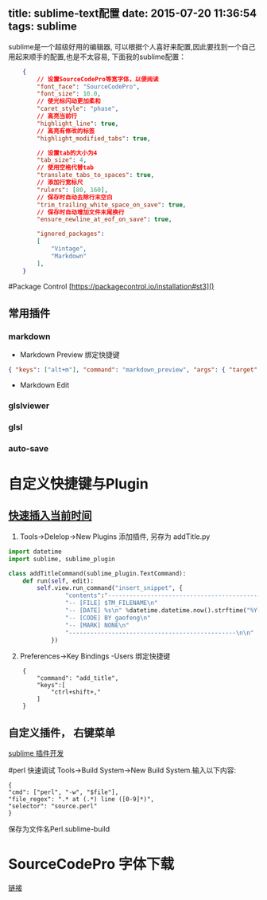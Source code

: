 title: sublime-text配置
date: 2015-07-20 11:36:54
tags: sublime
---

sublime是一个超级好用的编辑器, 可以根据个人喜好来配置,因此要找到一个自己用起来顺手的配置,也是不太容易, 下面我的sublime配置：
<!--more-->


```json
    {
        // 设置SourceCodePro等宽字体，以便阅读
        "font_face": "SourceCodePro",
        "font_size": 10.0,
        // 使光标闪动更加柔和
        "caret_style": "phase",
        // 高亮当前行
        "highlight_line": true,
        // 高亮有修改的标签
        "highlight_modified_tabs": true,

        // 设置tab的大小为4
        "tab_size": 4,
        // 使用空格代替tab
        "translate_tabs_to_spaces": true,
        // 添加行宽标尺
        "rulers": [80, 160],
        // 保存时自动去除行末空白
        "trim_trailing_white_space_on_save": true,
        // 保存时自动增加文件末尾换行
        "ensure_newline_at_eof_on_save": true,

        "ignored_packages":
        [
            "Vintage",
            "Markdown"
        ],
    }
```


#Package Control
[https://packagecontrol.io/installation#st3]()
## 常用插件
### markdown 
+ Markdown Preview
绑定快捷键
```json
{ "keys": ["alt+m"], "command": "markdown_preview", "args": { "target": "browser"} }
```
+ Markdown Edit
### glslviewer
### glsl
### auto-save

# 自定义快捷键与Plugin
## [快速插入当前时间](http://www.phperz.com/article/14/1125/37633.html)
1. Tools->Delelop->New Plugins 
添加插件, 另存为 addTitle.py
```python
import datetime
import sublime, sublime_plugin

class addTitleCommand(sublime_plugin.TextCommand):
    def run(self, edit):
        self.view.run_command("insert_snippet", {
                "contents":"-----------------------------------------------\n"
                "-- [FILE] $TM_FILENAME\n"
                "-- [DATE] %s\n" %datetime.datetime.now().strftime("%Y-%m-%d") + ""
                "-- [CODE] BY gaofeng\n"
                "-- [MARK] NONE\n"
                "-----------------------------------------------\n\n"
            })
```
2. Preferences->Key Bindings -Users 绑定快捷键
```
    {
        "command": "add_title",
        "keys":[
            "ctrl+shift+,"
        ]
    }
```
## 自定义插件， 右键菜单
[sublime 插件开发](http://www.programgo.com/article/84793243447/)


#perl 快速调试
Tools->Build System->New Build System.输入以下内容:
```
{
"cmd": ["perl", "-w", "$file"],
"file_regex": ".* at (.*) line ([0-9]*)",
"selector": "source.perl"
}
```

保存为文件名Perl.sublime-build

# SourceCodePro 字体下载
[链接](https://github.com/adobe-fonts/source-code-pro)
